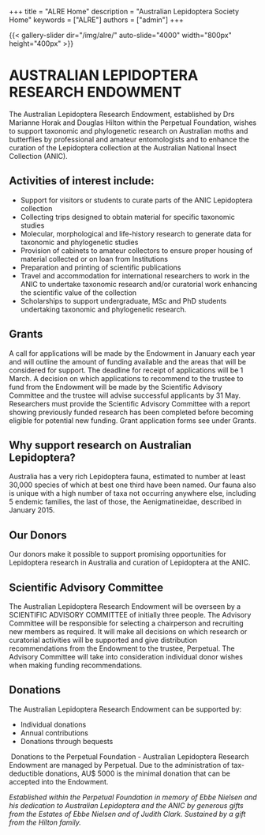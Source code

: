 +++
title = "ALRE Home"
description = "Australian Lepidoptera Society Home"
keywords = ["ALRE"]
authors = ["admin"]
+++

{{< gallery-slider dir="/img/alre/" auto-slide="4000" width="800px" height="400px" >}}

# AUSTRALIAN LEPIDOPTERA RESEARCH ENDOWMENT


The Australian Lepidoptera Research Endowment, established by Drs Marianne Horak and Douglas Hilton within the Perpetual Foundation, wishes to support taxonomic and phylogenetic research on Australian moths and butterflies by professional and amateur entomologists and to enhance the curation of the Lepidoptera collection at the Australian National Insect Collection (ANIC). 
 

## Activities of interest include:
 

* Support for visitors or students to curate parts of the ANIC Lepidoptera collection
* Collecting trips designed to obtain material for specific taxonomic studies
* Molecular, morphological and life-history research to generate data for taxonomic and phylogenetic studies
* Provision of cabinets to amateur collectors to ensure proper housing of material collected or on loan from Institutions
* Preparation and printing of scientific publications
* Travel and accommodation for international researchers to work in the ANIC to undertake taxonomic research and/or curatorial work enhancing the scientific value of the collection
* Scholarships to support undergraduate, MSc and PhD students undertaking taxonomic and phylogenetic research.

## Grants

A call for applications will be made by the Endowment in January each year and will outline the amount of funding available and the areas that will be considered for support. The deadline for receipt of applications will be 1 March. A decision on which applications to recommend to the trustee to fund from the Endowment will be made by the Scientific Advisory Committee and the trustee will advise successful applicants by 31 May. Researchers must provide the Scientific Advisory Committee with a report showing previously funded research has been completed before becoming eligible for potential new funding. Grant application forms see under Grants.


## Why support research on Australian Lepidoptera?
 

Australia has a very rich Lepidoptera fauna, estimated to number at least 30,000 species of which at best one third have been named. Our fauna also is unique with a high number of taxa not occurring anywhere else, including 5 endemic families, the last of those, the Aenigmatineidae, described in January 2015. 
 
## Our Donors 

Our donors make it possible to support promising opportunities for Lepidoptera research in Australia and curation of Lepidoptera at the ANIC. 

## Scientific Advisory Committee 
 
The Australian Lepidoptera Research Endowment will be overseen by a SCIENTIFIC ADVISORY COMMITTEE of initially three people. The Advisory Committee will be responsible for selecting a chairperson and recruiting new members as required. It will make all decisions on which research or curatorial activities will be supported and give distribution recommendations from the Endowment to the trustee, Perpetual. The Advisory Committee will take into consideration individual donor wishes when making funding recommendations. 

## Donations

The Australian Lepidoptera Research Endowment can be supported by:
 

* Individual donations  
* Annual contributions
* Donations through bequests

​
Donations to the Perpetual Foundation - Australian Lepidoptera Research Endowment are managed by Perpetual. Due to the administration of tax-deductible donations, AU$ 5000 is the minimal donation that can be accepted into the Endowment. 

*Established  within the Perpetual Foundation in memory of Ebbe Nielsen and his dedication to Australian Lepidoptera and the ANIC by generous gifts from the Estates of Ebbe Nielsen and of Judith Clark. Sustained by a gift from the Hilton family.*
